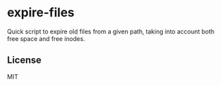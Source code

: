 # expire-files

Quick script to expire old files from a given path, taking into account both
free space and free inodes.

## License

MIT